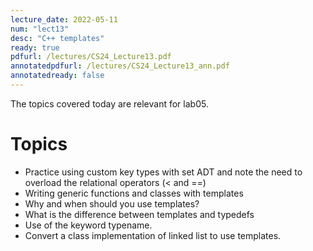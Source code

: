 ```yaml
---
lecture_date: 2022-05-11
num: "lect13"
desc: "C++ templates"
ready: true
pdfurl: /lectures/CS24_Lecture13.pdf
annotatedpdfurl: /lectures/CS24_Lecture13_ann.pdf
annotatedready: false
---
```


The topics covered today are relevant for lab05.

# Topics
* Practice using custom key types with set ADT and note the need to overload the relational operators (< and ==)
* Writing generic functions and classes with templates
* Why and when should you use templates?
* What is the difference between templates and typedefs
* Use of the keyword typename.
* Convert a class implementation of linked list to use templates.


